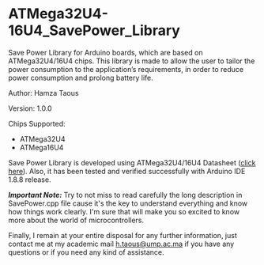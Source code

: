 # ATMega32U4-16U4_SavePower_Library
Save Power Library for Arduino boards, which are based on ATMega32U4/16U4 chips. This library is made to allow the user to tailor the power consumption to the application’s requirements, in order to reduce power consumption and prolong battery life.

Author: Hamza Taous

Version: 1.0.0

Chips Supported:

- ATMega32U4
- ATMega16U4

Save Power Library is developed using ATMega32U4/16U4 Datasheet ([click here](http://ww1.microchip.com/downloads/en/devicedoc/atmel-7766-8-bit-avr-atmega16u4-32u4_datasheet.pdf)). Also, it has been tested and verified successfully with Arduino IDE 1.8.8 release.

***Important Note:*** Try to not miss to read carefully the long description in SavePower.cpp file cause it's the key to understand everything and know how things work clearly. I'm sure that will make you so excited to know more about the world of microcontrollers.

Finally, I remain at your entire disposal for any further information, just contact me at my academic mail h.taous@ump.ac.ma if you have any questions or if you need any kind of assistance.
